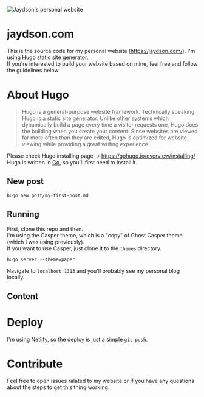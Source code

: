 ![Jaydson's personal website](https://cldup.com/dPihpusvs--2000x2000.png)
# jaydson.com
This is the source code for my personal website (https://jaydson.com/). I'm using [Hugo](https://gohugo.io) static site generator.  
If you're interested to build your website based on mine, feel free and follow the guidelines below.  

# About Hugo
> Hugo is a general-purpose website framework. Technically speaking, Hugo is a static site generator. Unlike other systems which dynamically build a page every time a visitor requests one, Hugo does the building when you create your content. Since websites are viewed far more often than they are edited, Hugo is optimized for website viewing while providing a great writing experience.

Please check Hugo installing page -> https://gohugo.io/overview/installing/  
Hugo is written in [Go](https://gohugo.io/overview/installing/), so you'll first need to install it.  

## New post
```
hugo new post/my-first-post.md
```

## Running
First, clone this repo and then.  
I'm using the Casper theme, which is a "copy" of Ghost Casper theme (which I was using previously).  
If you want to use Casper, just clone it to the `themes` directory.  

```
hugo server --theme=paper
```
Navigate to `localhost:1313` and you'll probably see my personal blog locally.  

## Content


# Deploy
I'm using [Netlify](https://www.netlify.com/), so the deploy is just a simple `git push`.

# Contribute
Feel free to open issues ralated to my website or if you have any questions about the steps to get this thing working.
